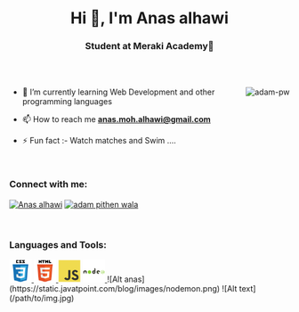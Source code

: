 <h1 align="center">Hi 👋, I'm Anas alhawi</h1>
<h3 align="center">Student at Meraki Academy🌟</h3>

<br>



<br>

<p><img align="right" src="https://github.com/Adam-pw/Adam-pw/blob/main/animation_500_kxa883sd.gif" alt="adam-pw" /></p>


- 🌱 I’m currently learning Web Development and other programming languages

- 📫 How to reach me **anas.moh.alhawi@gmail.com**

- ⚡ Fun fact :- Watch matches and Swim ....

<br>

<h3 align="left">Connect with me:</h3>
<p align="left">
  <a href="https://www.linkedin.com/in/anashawi/" target="blank"><img align="center"
      src="https://raw.githubusercontent.com/rahuldkjain/github-profile-readme-generator/master/src/images/icons/Social/linked-in-alt.svg"
      alt="Anas alhawi" height="30" width="40" /></a>
  <a href="https://www.facebook.com/anas.alhawi/" target="blank"><img align="center"
      src="https://raw.githubusercontent.com/rahuldkjain/github-profile-readme-generator/master/src/images/icons/Social/facebook.svg"
      alt="adam pithen wala" height="30" width="40" /></a>
 

</p>

<br>

<h3 align="left">Languages and Tools:</h3>
<p align="left">
  <a href="https://www.w3schools.com/css/" target="_blank"
    rel="noreferrer"> <img
      src="https://raw.githubusercontent.com/devicons/devicon/master/icons/css3/css3-original-wordmark.svg" alt="css3"
      width="40" height="40" /> </a> <a href="https://www.w3.org/html/" target="_blank" rel="noreferrer"> <img
      src="https://raw.githubusercontent.com/devicons/devicon/master/icons/html5/html5-original-wordmark.svg"
      alt="html5" width="40" height="40" /> </a> <a href="https://developer.mozilla.org/en-US/docs/Web/JavaScript" target="_blank"
    rel="noreferrer"> <img
      src="https://raw.githubusercontent.com/devicons/devicon/master/icons/javascript/javascript-original.svg"
      alt="javascript" width="40" height="40" /></a>
<a href="https://nodejs.org" target="_blank" rel="noreferrer"> <img
      src="https://raw.githubusercontent.com/devicons/devicon/master/icons/nodejs/nodejs-original-wordmark.svg"
      alt="nodejs" width="40" height="40" /> </a> 
  ![Alt anas](https://static.javatpoint.com/blog/images/nodemon.png)
  ![Alt text](/path/to/img.jpg)



<br>



